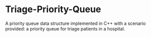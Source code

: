 # Triage-Priority-Queue
A priority queue data structure implemented in C++ with a scenario provided: a priority queue for triage patients in a hospital. 
